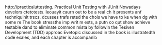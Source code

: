 
http://practicaluttesting.
Practical Unit Testing with JUnit 
Nowadays develors ctetotests. leouayit  caurn out to be a real ch
It presents anf techniquinit  trscs. dcusses trafs reted the chois we have to ke when dg with some re
The book stressthe imp writ m ests, a putn co qut show achieve testable dand to eliminate common mista by followin the Tesiven Development (TDD) approac Evetopic discussed in the book is illustratedth code exales, and each chapter is accompanib













